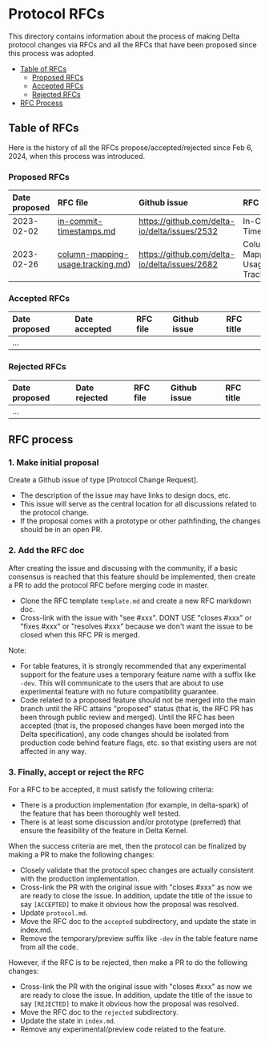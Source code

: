# Protocol RFCs

This directory contains information about the process of making Delta protocol changes via RFCs and all the RFCs that have been proposed since
 this process was adopted.
 
 - [Table of RFCs](#table-of-rfcs)
    - [Proposed RFCs](#proposed-rfcs)
    - [Accepted RFCs](#accepted-rfcs)
    - [Rejected RFCs](#rejected-rfcs)
 - [RFC Process](#rfc-process)


## Table of RFCs

Here is the history of all the RFCs propose/accepted/rejected since Feb 6, 2024, when this process was introduced.

### Proposed RFCs

| Date proposed | RFC file | Github issue | RFC title |
|:-|:-|:-|:-|
| 2023-02-02 | [in-commit-timestamps.md](https://github.com/delta-io/delta/blob/master/protocol_rfcs/in-commit-timestamps.md) | https://github.com/delta-io/delta/issues/2532 | In-Commit Timestamps |
| 2023-02-26 | [column-mapping-usage.tracking.md](https://github.com/delta-io/delta/blob/master/protocol_rfcs/column-mapping-usage-tracking.md)) | https://github.com/delta-io/delta/issues/2682 | Column Mapping Usage Tracking |

### Accepted RFCs

| Date proposed | Date accepted | RFC file | Github issue | RFC title |
|:-|:-|:-|:-|:-|
|...|||||

### Rejected RFCs

| Date proposed | Date rejected | RFC file | Github issue | RFC title |
|:-|:-|:-|:-|:-|
|...|||||


## RFC process

###  **1. Make initial proposal** 
Create a Github issue of type [Protocol Change Request].
- The description of the issue may have links to design docs, etc.
- This issue will serve as the central location for all discussions related to the protocol change.
- If the proposal comes with a prototype or other pathfinding, the changes should be in an open PR. 

### **2. Add the RFC doc** 
After creating the issue and discussing with the community, if a basic consensus is reached that this feature should be implemented, then create a PR to add the protocol RFC before merging code in master.
- Clone the RFC template `template.md` and create a new RFC markdown doc.
- Cross-link with the issue with "see #xxx". DONT USE "closes #xxx" or "fixes #xxx" or "resolves #xxx" because we don't want the issue to be closed when this RFC PR is merged.

Note:
- For table features, it is strongly recommended that any experimental support for the feature uses a temporary feature name with a suffix like `-dev`. This will communicate to the users that are about to use experimental feature with no future compatibility guarantee.
- Code related to a proposed feature should not be merged into the main branch until the RFC attains "proposed" status (that is, the RFC PR has been through public review and merged). Until the RFC has been accepted (that is, the proposed changes have been merged into the Delta specification), any code changes should be isolated from production code behind feature flags, etc. so that existing users are not affected in any way.

###  **3. Finally, accept or reject the RFC** 
For a RFC to be accepted, it must satisfy the following criteria:
- There is a production implementation (for example, in delta-spark) of the feature that has been thoroughly well tested.
- There is at least some discussion and/or prototype (preferred) that ensure the feasibility of the feature in Delta Kernel. 

When the success criteria are met, then the protocol can be finalized by making a PR to make the following changes:
-  Closely validate that the protocol spec changes are actually consistent with the production implementation.
-  Cross-link the PR with the original issue with "closes #xxx" as now we are ready to close the issue. In addition, update the title of the issue to say `[ACCEPTED]` to make it obvious how the proposal was resolved.
-  Update `protocol.md`.
-  Move the RFC doc to the `accepted` subdirectory, and update the state in index.md.
-  Remove the temporary/preview suffix like `-dev` in the table feature name from all the code. 

However, if the RFC is to be rejected, then make a PR to do the following changes:
- Cross-link the PR with the original issue with "closes #xxx" as now we are ready to close the issue. In addition, update the title of the issue to say `[REJECTED]` to make it obvious how the proposal was resolved.
 - Move the RFC doc to the `rejected` subdirectory.
 - Update the state in `index.md`.
 - Remove any experimental/preview code related to the feature.
